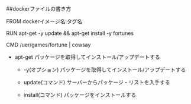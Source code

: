 ##dockerファイルの書き方

FROM dockerイメージ名:タグ名

RUN apt-get -y update  && apt-get install -y fortunes

CMD /uer/games/fortune | cowsay

- apt-get
パッケージを取得してインストール/アップデートする
	- -y(オプション)
	パッケージを取得してインストール/アップデートする

	- update(コマンド)
	サーバーからパッケージ・リストを入手する

	- install(コマンド)
	パッケージをインストールする
